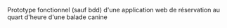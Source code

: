 Prototype fonctionnel (sauf bdd) d'une application web de réservation au quart d'heure d'une balade canine
